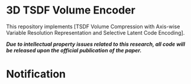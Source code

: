 # 3D TSDF Volume Encoder

This repository implements [TSDF Volume Compression with Axis-wise Variable Resolution Representation and Selective Latent Code Encoding].

***Due to intellectual property issues related to this research, all code will be released upon the official publication of the paper.***


# Notification



